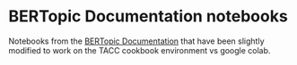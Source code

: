 # BERTopic Documentation notebooks

Notebooks from the [BERTopic Documentation](https://maartengr.github.io/BERTopic/index.html) that have been slightly modified to work on the TACC cookbook environment vs google colab.
